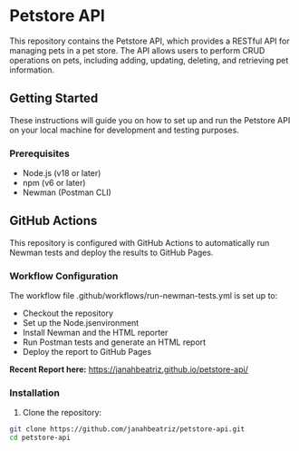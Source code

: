 # Petstore API

This repository contains the Petstore API, which provides a RESTful API for managing pets in a pet store. The API allows users to perform CRUD operations on pets, including adding, updating, deleting, and retrieving pet information.

## Getting Started

These instructions will guide you on how to set up and run the Petstore API on your local machine for development and testing purposes.

### Prerequisites

- Node.js (v18 or later)
- npm (v6 or later)
- Newman (Postman CLI)

## GitHub Actions
This repository is configured with GitHub Actions to automatically run Newman tests and deploy the results to GitHub Pages.

### Workflow Configuration
The workflow file .github/workflows/run-newman-tests.yml is set up to:

- Checkout the repository
- Set up the Node.jsenvironment
- Install Newman and the HTML reporter
- Run Postman tests and generate an HTML report
- Deploy the report to GitHub Pages

**Recent Report here:** https://janahbeatriz.github.io/petstore-api/  

### Installation

1. Clone the repository:

```sh
git clone https://github.com/janahbeatriz/petstore-api.git
cd petstore-api
